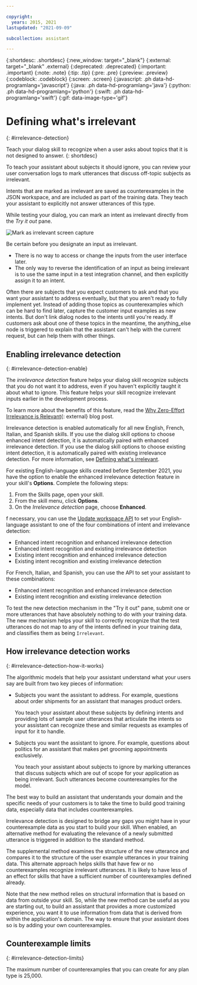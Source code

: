 ```yaml
---

copyright:
  years: 2015, 2021
lastupdated: "2021-09-09"

subcollection: assistant

---
```


{:shortdesc: .shortdesc}
{:new_window: target="_blank"}
{:external: target="_blank" .external}
{:deprecated: .deprecated}
{:important: .important}
{:note: .note}
{:tip: .tip}
{:pre: .pre}
{:preview: .preview}
{:codeblock: .codeblock}
{:screen: .screen}
{:javascript: .ph data-hd-programlang='javascript'}
{:java: .ph data-hd-programlang='java'}
{:python: .ph data-hd-programlang='python'}
{:swift: .ph data-hd-programlang='swift'}
{:gif: data-image-type='gif'}

# Defining what's irrelevant
{: #irrelevance-detection}

Teach your dialog skill to recognize when a user asks about topics that it is not designed to answer.
{: shortdesc}

To teach your assistant about subjects it should ignore, you can review your user conversation logs to mark utterances that discuss off-topic subjects as irrelevant.

Intents that are marked as irrelevant are saved as counterexamples in the JSON workspace, and are included as part of the training data. They teach your assistant to explicitly not answer utterances of this type.

While testing your dialog, you can mark an intent as irrelevant directly from the *Try it out* pane.

![Mark as irrelevant screen capture](images/irrelevant.png)

Be certain before you designate an input as irrelevant.

- There is no way to access or change the inputs from the user interface later.
- The only way to reverse the identification of an input as being irrelevant is to use the same input in a test integration channel, and then explicitly assign it to an intent.

Often there are subjects that you expect customers to ask and that you want your assistant to address eventually, but that you aren't ready to fully implement yet. Instead of adding those topics as counterexamples which can be hard to find later, capture the customer input examples as new intents. But don't link dialog nodes to the intents until you're ready. If customers ask about one of these topics in the meantime, the anything_else node is triggered to explain that the assistant can't help with the current request, but can help them with other things.

## Enabling irrelevance detection
{: #irrelevance-detection-enable}

The *irrelevance detection* feature helps your dialog skill recognize subjects that you do not want it to address, even if you haven't explicitly taught it about what to ignore. This feature helps your skill recognize irrelevant inputs earlier in the development process.

To learn more about the benefits of this feature, read the [Why Zero-Effort Irrelevance is Relevant](https://medium.com/ibm-watson/enhanced-offtopic-90b2dadf0ef1){: external} blog post.

Irrelevance detection is enabled automatically for all new English, French, Italian, and Spanish skills. If you use the dialog skill options to choose enhanced intent detection, it is automatically paired with enhanced irrelevance detection. If you use the dialog skill options to choose existing intent detection, it is automatically paired with existing irrelevance detection. For more information, see [Defining what's irrelevant](/docs/assistant?topic=assistant-irrelevance-detection). 

For existing English-language skills created before September 2021, you have the option to enable the enhanced irrelevance detection feature in your skill's **Options**. Complete the following steps:

1.  From the Skills page, open your skill.
1.  From the skill menu, click **Options**.
1.  On the *Irrelevance detection* page, choose **Enhanced**.

f necessary, you can use the [Update workspace API](/apidocs/assistant/assistant-v1?curl=#updateworkspace) to set your English-language assistant to one of the four combinations of intent and irrelevance detection:

- Enhanced intent recognition and enhanced irrelevance detection
- Enhanced intent recognition and existing irrelevance detection
- Existing intent recognition and enhanced irrelevance detection
- Existing intent recognition and existing irrelevance detection

For French, Italian, and Spanish, you can use the API to set your assistant to these combinations:
  - Enhanced intent recognition and enhanced irrelevance detection
  - Existing intent recognition and existing irrelevance detection

To test the new detection mechanism in the "Try it out" pane, submit one or more utterances that have absolutely nothing to do with your training data. The new mechanism helps your skill to correctly recognize that the test utterances do not map to any of the intents defined in your training data, and classifies them as being `Irrelevant`.

## How irrelevance detection works
{: #irrelevance-detection-how-it-works}

The algorithmic models that help your assistant understand what your users say are built from two key pieces of information:

- Subjects you want the assistant to address. For example, questions about order shipments for an assistant that manages product orders.

  You teach your assistant about these subjects by defining intents and providing lots of sample user utterances that articulate the intents so your assistant can recognize these and similar requests as examples of input for it to handle.
- Subjects you want the assistant to ignore. For example, questions about politics for an assistant that makes pet grooming appointments exclusively.

  You teach your assistant about subjects to ignore by marking utterances that discuss subjects which are out of scope for your application as being irrelevant. Such utterances become counterexamples for the model. 

The best way to build an assistant that understands your domain and the specific needs of your customers is to take the time to build good training data, especially data that includes counterexamples.

Irrelevance detection is designed to bridge any gaps you might have in your counterexample data as you start to build your skill. When enabled, an alternative method for evaluating the relevance of a newly submitted utterance is triggered in addition to the standard method. 

The supplemental method examines the structure of the new utterance and compares it to the structure of the user example utterances in your training data. This alternate approach helps skills that have few or no counterexamples recognize irrelevant utterances. It is likely to have less of an effect for skills that have a sufficient number of counterexamples defined already. 

Note that the new method relies on structural information that is based on data from outside your skill. So, while the new method can be useful as you are starting out, to build an assistant that provides a more customized experience, you want it to use information from data that is derived from within the application's domain. The way to ensure that your assistant does so is by adding your own counterexamples.

## Counterexample limits
{: #irrelevance-detection-limits}

The maximum number of counterexamples that you can create for any plan type is 25,000.
